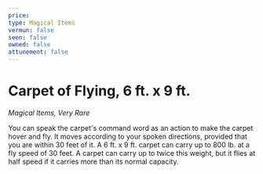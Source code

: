 ```yaml
---
price: 
type: Magical Items
vermun: false
seen: false
owned: false
attunement: false
---
```

# Carpet of Flying, 6 ft. x 9 ft.

*Magical Items, Very Rare*

You can speak the carpet's command word as an action to make the carpet hover and fly. It moves according to your spoken directions, provided that you are within 30 feet of it. A 6 ft. x 9 ft. carpet can carry up to 800 lb. at a fly speed of 30 feet. A carpet can carry up to twice this weight, but it flies at half speed if it carries more than its normal capacity.